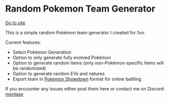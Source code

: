 # Random Pokemon Team Generator

[Go to site](https://mentase-lh.github.io/RandomPokemonTeamGenerator/)

This is a simple random Pokémon team generator I created for fun.

Current features:
  - Select Pokémon Generation
  - Option to only generate fully evolved Pokémon
  - Option to generate random items (only non-Pokémon-specific items will be randomized)
  - Option to generate random EVs and natures
  - Export team in [Pokemon Showdown](https://pokemonshowdown.com/) format for online battling

If you encounter any issues either post them here or contact me on Discord: [mentase](https://discord.com/users/530130879004278784)
